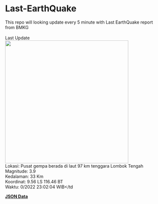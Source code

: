 # Last-EarthQuake
This repo will looking update every 5 minute with Last EarthQuake report from BMKG
<br>
<br>
Last Update
<br>
<img src="https://ews.bmkg.go.id/TEWS/data/20221020230204.mmi.jpg" width="400"/>
<br>
Lokasi: Pusat gempa berada di laut 97 km tenggara Lombok Tengah <br>
Magnitude: 3.9 <br>
Kedalaman: 33 Km <br>
Koordinat: 9.56 LS 116.46 BT <br>
Waktu: 0/2022 23:02:04 WIB</td <br>

<a href="./data/data.json">**JSON Data**</a>
